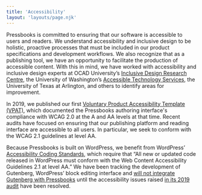 ```yaml
---
title: 'Accessibility'
layout: 'layouts/page.njk'
---
```


Pressbooks is committed to ensuring that our software is accessible to users and readers. We understand accessibility 
and inclusive design to be holistic, proactive processes that must be included in our product specifications and 
development workflows. We also recognize that as a publishing tool, we have an opportunity to facilitate the production 
of accessible content. With this in mind, we have worked with accessibility and inclusive design experts at OCAD 
University’s [Inclusive Design Research Centre](https://idrc.ocadu.ca/), the University of Washington’s 
[Accessible Technology Services](https://www.washington.edu/doit/accessible-technology-services), the University of 
Texas at Arlington, and others to identify areas for improvement.

In 2019, we published our first [Voluntary Product Accessibility Template (VPAT)](https://pressbooks.com/accessibility/), 
which documented the Pressbooks authoring interface's compliance with WCAG 2.0 at the A and AA levels at that time. 
Recent audits have focused on ensuring that our publishing platform and reading interface are accessible to all users. 
In particular, we seek to conform with the WCAG 2.1 guidelines at level AA.

Because Pressbooks is built on WordPress, we benefit from WordPress’ 
[Accessibility Coding Standards](https://make.wordpress.org/accessibility/), which require that “All new or updated code 
released in WordPress must conform with the Web Content Accessibility Guidelines 2.1 at level AA.” We have been tracking 
the development of Gutenberg, WordPress’ block editing interface and 
[will not integrate Gutenberg with Pressbooks](/blog/2018/11/06/pressbooks-and-gutenberg/) until the accessibility 
issues raised [in its 2019 audit](https://wpcampus.org/2019/05/gutenberg-audit-results/) have been resolved.